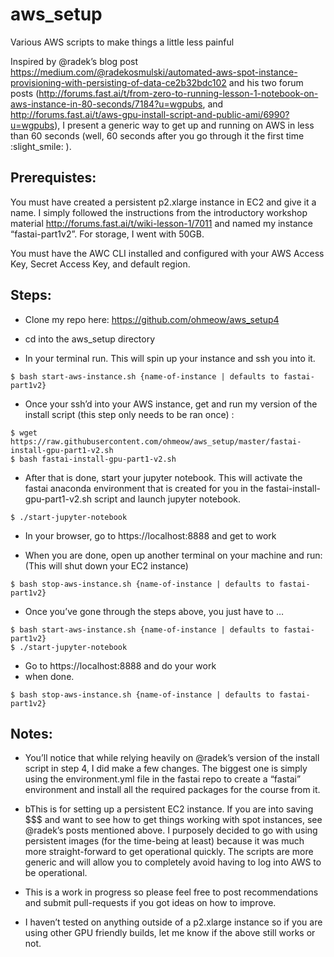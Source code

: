# aws_setup
Various AWS scripts to make things a little less painful

Inspired by @radek’s blog post https://medium.com/@radekosmulski/automated-aws-spot-instance-provisioning-with-persisting-of-data-ce2b32bdc102 and his two forum posts (http://forums.fast.ai/t/from-zero-to-running-lesson-1-notebook-on-aws-instance-in-80-seconds/7184?u=wgpubs, and http://forums.fast.ai/t/aws-gpu-install-script-and-public-ami/6990?u=wgpubs), I present a generic way to get up and running on AWS in less than 60 seconds (well, 60 seconds after you go through it the first time :slight_smile: ).

## Prerequistes:

You must have created a persistent p2.xlarge instance in EC2 and give it a name. I simply followed the instructions from the introductory workshop material http://forums.fast.ai/t/wiki-lesson-1/7011 and named my instance “fastai-part1v2”. For storage, I went with 50GB.

You must have the AWC CLI installed and configured with your AWS Access Key, Secret Access Key, and default region.

## Steps:

* Clone my repo here: https://github.com/ohmeow/aws_setup4

* cd into the aws_setup directory

* In your terminal run. This will spin up your instance and ssh you into it.
```
$ bash start-aws-instance.sh {name-of-instance | defaults to fastai-part1v2}
```
* Once your ssh’d into your AWS instance, get and run my version of the install script (this step only needs to be ran once) :
```
$ wget https://raw.githubusercontent.com/ohmeow/aws_setup/master/fastai-install-gpu-part1-v2.sh
$ bash fastai-install-gpu-part1-v2.sh
```
* After that is done, start your jupyter notebook. This will activate the fastai anaconda environment that is created for you in the fastai-install-gpu-part1-v2.sh script and launch jupyter notebook.
```
$ ./start-jupyter-notebook
```
* In your browser, go to https://localhost:8888 and get to work

* When you are done, open up another terminal on your machine and run:  (This will shut down your EC2 instance)
```
$ bash stop-aws-instance.sh {name-of-instance | defaults to fastai-part1v2}
```
* Once you’ve gone through the steps above, you just have to …
```
$ bash start-aws-instance.sh {name-of-instance | defaults to fastai-part1v2}
$ ./start-jupyter-notebook
```
* Go to https://localhost:8888 and do your work
* when done.
```
$ bash stop-aws-instance.sh {name-of-instance | defaults to fastai-part1v2} 
```
## Notes:

* You’ll notice that while relying heavily on @radek’s version of the install script in step 4, I did make a few changes. The biggest one is simply using the environment.yml file in the fastai repo to create a “fastai” environment and install all the required packages for the course from it.

* bThis is for setting up a persistent EC2 instance. If you are into saving $$$ and want to see how to get things working with spot instances, see @radek’s posts mentioned above. I purposely decided to go with using persistent images (for the time-being at least) because it was much more straight-forward to get operational quickly. The scripts are more generic and will allow you to completely avoid having to log into AWS to be operational.

* This is a work in progress so please feel free to post recommendations and submit pull-requests if you got ideas on how to improve.

* I haven’t tested on anything outside of a p2.xlarge instance so if you are using other GPU friendly builds, let me know if the above still works or not.
